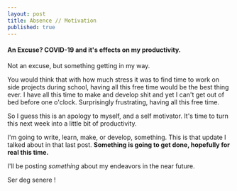 ```yaml
---
layout: post
title: Absence // Motivation
published: true
---
```

#### An Excuse? COVID-19 and it's effects on my productivity.

Not an excuse, but something getting in my way. 

You would think that with how much stress it was to find time to work on side projects during school, having all this free time would be the best thing ever. I have all this time to make and develop shit and yet I can't get out of bed before one o'clock. Surprisingly frustrating, having all this free time.

So I guess this is an apology to myself, and a self motivator. It's time to turn this next week into a little bit of productivity. 

I'm going to write, learn, make, or develop, something. This is that update I talked about in that last post. __Something is going to get done, hopefully for real this time.__

I'll be posting *something* about my endeavors in the near future.

Ser deg senere !
